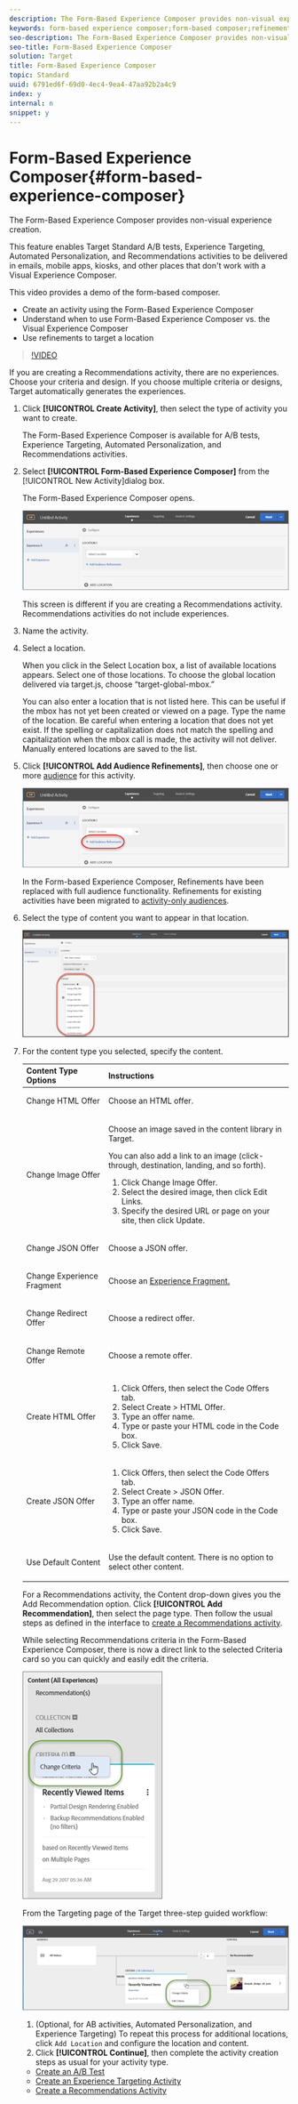 ```yaml
---
description: The Form-Based Experience Composer provides non-visual experience creation.
keywords: form-based experience composer;form-based composer;refinements
seo-description: The Form-Based Experience Composer provides non-visual experience creation.
seo-title: Form-Based Experience Composer
solution: Target
title: Form-Based Experience Composer
topic: Standard
uuid: 6791ed6f-69d0-4ec4-9ea4-47aa92b2a4c9
index: y
internal: n
snippet: y
---
```


# Form-Based Experience Composer{#form-based-experience-composer}

The Form-Based Experience Composer provides non-visual experience creation.

 This feature enables Target Standard A/B tests, Experience Targeting, Automated Personalization, and Recommendations activities to be delivered in emails, mobile apps, kiosks, and other places that don't work with a Visual Experience Composer.

This video provides a demo of the form-based composer.

* Create an activity using the Form-Based Experience Composer 
* Understand when to use Form-Based Experience Composer vs. the Visual Experience Composer 
* Use refinements to target a location

>[!VIDEO](https://www.youtube.com/watch?v=R9hcD9D1VPY)

If you are creating a Recommendations activity, there are no experiences. Choose your criteria and design. If you choose multiple criteria or designs, Target automatically generates the experiences. 

1. Click **[!UICONTROL Create Activity]**, then select the type of activity you want to create.

   The Form-Based Experience Composer is available for A/B tests, Experience Targeting, Automated Personalization, and Recommendations activities. 
1. Select **[!UICONTROL Form-Based Experience Composer]** from the [!UICONTROL New Activity]dialog box.

   The Form-Based Experience Composer opens.

   ![](assets/location_refinements.png)

   This screen is different if you are creating a Recommendations activity. Recommendations activities do not include experiences. 
1. Name the activity.
1. Select a location.

   When you click in the Select Location box, a list of available locations appears. Select one of those locations. To choose the global location delivered via target.js, choose “target-global-mbox.”

   You can also enter a location that is not listed here. This can be useful if the mbox has not yet been created or viewed on a page. Type the name of the location. Be careful when entering a location that does not yet exist. If the spelling or capitalization does not match the spelling and capitalization when the mbox call is made, the activity will not deliver. Manually entered locations are saved to the list. 
1. Click **[!UICONTROL Add Audience Refinements]**, then choose one or more [audience](../c-target/c-target.md#concept_A782F8481A5041EBA75103CB26376522) for this activity.

   ![](assets/location_refinements_2.png)

   In the Form-based Experience Composer, Refinements have been replaced with full audience functionality. Refinements for existing activities have been migrated to [activity-only audiences](../c-target/creating-activity-only-audience.md#concept_A6BADCF530ED4AE1852E677FEBE68483). 
1. Select the type of content you want to appear in that location.

   ![](assets/form_content.png)

1. For the content type you selected, specify the content.

   <table id="table_38B1D459A99F4CA695B5D94078402A08"> 
   <thead> 
   <tr> 
      <th colname="col1" class="entry"> Content Type Options </th> 
      <th colname="col2" class="entry"> Instructions </th> 
   </tr> 
   </thead>
   <tbody> 
   <tr> 
      <td colname="col1"> <p>Change HTML Offer </p> </td> 
      <td colname="col2"> <p>Choose an HTML offer. </p> </td> 
   </tr> 
   <tr> 
      <td colname="col1"> <p>Change Image Offer </p> </td> 
      <td colname="col2"> <p>Choose an image saved in the content library in Target. </p> <p>You can also add a link to an image (click-through, destination, landing, and so forth). </p> <p> 
      <ol id="ol_9DB0607503124884ACB3823E9BF7DB19"> 
         <li id="li_69308FBB39F2479682D3E768555A8F8D">Click <span class="uicontrol"> Change Image Offer</span>. </li> 
         <li id="li_B79C509BF3B6402C835B84C6D30F29CE">Select the desired image, then click <span class="uicontrol"> Edit Links</span>. </li> 
         <li id="li_BEBB94C9F3C94678B196E26CDDBF2425">Specify the desired URL or page on your site, then click <span class="uicontrol"> Update</span>. </li> 
      </ol> </p> </td> 
      </tr>
<tr> 
      <td colname="col1"> <p>Change JSON Offer </p> </td> 
      <td colname="col2"> <p>Choose a JSON offer.</p> </td> 
   </tr> <tr> 
      <td colname="col1"> <p>Change Experience Fragment</p> </td> 
      <td colname="col2"> <p>Choose an <a href="../c-experiences/c-manage-content/aem-experience-fragments.md" format="dita" scope="local"> Experience Fragment.</a></p> </td> 
   </tr> 
<tr> 
      <td colname="col1"> <p>Change Redirect Offer</p> </td> 
      <td colname="col2"> <p>Choose a redirect offer. </p> </td> 
   </tr> 
<tr> 
      <td colname="col1"> <p>Change Remote Offer</p> </td> 
      <td colname="col2"> <p>Choose a remote offer. </p> </td> 
   </tr> 
<tr> 
      <td colname="col1"> <p>Create HTML Offer </p> </td> 
      <td colname="col2"> 
      <ol id="ol_9DB0607503124884ACB3823E9BF7DB19"> 
         <li id="li_69308FBB39F2479682D3E768555A8F8D">Click <span class="uicontrol"> Offers</span>, then select the <span class="uicontrol">Code Offers</span> tab. </li> 
         <li id="li_B79C509BF3B6402C835B84C6D30F29CE">Select <span class="uicontrol"> Create</span> > <span class="uicontrol">HTML Offer. </li> 
         <li id="li_BEBB94C9F3C94678B196E26CDDBF2425">Type an offer name. </li> 
         <li>Type or paste your HTML code in the Code box.</li>
         <li>Click <span class="uicontrol">Save</span>.</li>
      </ol> </p> </td> 
      </tr><tr> 
      <td colname="col1"> <p>Create JSON Offer </p> </td> 
      <td colname="col2"> 
      <ol id="ol_9DB0607503124884ACB3823E9BF7DB19"> 
         <li id="li_69308FBB39F2479682D3E768555A8F8D">Click <span class="uicontrol"> Offers</span>, then select the <span class="uicontrol">Code Offers</span> tab. </li> 
         <li id="li_B79C509BF3B6402C835B84C6D30F29CE">Select <span class="uicontrol"> Create</span> > <span class="uicontrol">JSON Offer. </li> 
         <li id="li_BEBB94C9F3C94678B196E26CDDBF2425">Type an offer name. </li> 
         <li>Type or paste your JSON code in the Code box.</li>
         <li>Click <span class="uicontrol">Save</span>.</li>
      </ol> </p> </td> 
      </tr>
   <tr> 
      <td colname="col1"> <p>Use Default Content </p> </td> 
      <td colname="col2"> <p>Use the default content. There is no option to select other content. </p> </td> 
   </tr> 
   </tbody> 
   </table>

   For a Recommendations activity, the Content drop-down gives you the Add Recommendation option. Click **[!UICONTROL Add Recommendation]**, then select the page type. Then follow the usual steps as defined in the interface to [create a Recommendations activity](https://marketing.adobe.com/resources/help/en_US/target/recs/t_create_recs_activity.html).

   While selecting Recommendations criteria in the Form-Based Experience Composer, there is now a direct link to the selected Criteria card so you can quickly and easily edit the criteria.

   ![](assets/change_criteria.png)

   From the Targeting page of the Target three-step guided workflow:

   ![](assets/change_criteria_2.png)

1. (Optional, for AB activities, Automated Personalization, and Experience Targeting) To repeat this process for additional locations, click `Add Location` and configure the location and content.
1. Click **[!UICONTROL Continue]**, then complete the activity creation steps as usual for your activity type.

* [Create an A/B Test](../c-activities/t-test-ab/t-test-create-ab/t-test-create-ab.md#task_68C8079BF9FF4625A3BD6680D554BB72) 
* [Create an Experience Targeting Activity](../c-activities/t-experience-target/t-xt-create/t-xt-create.md#task_D6B3429AC31549E1A70EDF04B3DDC765) 
* [Create a Recommendations Activity](../c-recommendations/t-create-recs-activity/t-create-recs-activity.md#task_6874328773C64C44A73F0A130AD3F96F)

